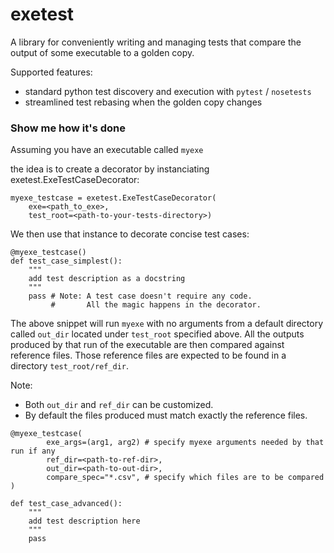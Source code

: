 # exetest
A library for conveniently writing and managing tests that compare the output of some executable to a golden copy.  


Supported features:
- standard python test discovery and execution with `pytest` / `nosetests`
- streamlined test rebasing when the golden copy changes


### Show me how it's done
Assuming you have an executable called `myexe`

the idea is to create a decorator by instanciating exetest.ExeTestCaseDecorator:
```
myexe_testcase = exetest.ExeTestCaseDecorator(
    exe=<path_to_exe>,
    test_root=<path-to-your-tests-directory>)

```

We then use that instance to decorate concise test cases:  
```
@myexe_testcase()
def test_case_simplest():
    """
    add test description as a docstring
    """
    pass # Note: A test case doesn't require any code.
         #       All the magic happens in the decorator.
```
The above snippet will run `myexe` with no arguments from a default directory called `out_dir` located under `test_root` specified above.
All the outputs produced by that run of the executable are then compared against reference files.
Those reference files are expected to be found in a directory `test_root/ref_dir`.

Note:
- Both `out_dir` and `ref_dir` can be customized.
- By default the files produced must match exactly the reference files. 

```
@myexe_testcase(
        exe_args=(arg1, arg2) # specify myexe arguments needed by that run if any
        ref_dir=<path-to-ref-dir>,
        out_dir=<path-to-out-dir>,
        compare_spec="*.csv", # specify which files are to be compared                
)

def test_case_advanced():
    """
    add test description here
    """
    pass
```



